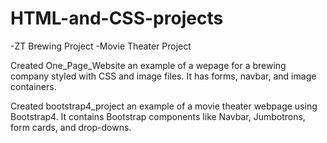 # HTML-and-CSS-projects
-ZT Brewing Project
-Movie Theater Project

Created One_Page_Website an example of a wepage for a brewing company styled with CSS and image files. It has forms, navbar, and image containers.

Created bootstrap4_project an example of a movie theater webpage using Bootstrap4. It contains Bootstrap components like Navbar, Jumbotrons, form cards, and drop-downs. 
